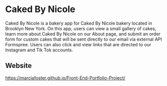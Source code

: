 # Caked By Nicole
Caked By Nicole is a bakery app for Caked By Nicole bakery located in Brooklyn New York. On this app, users can view a small gallery of cakes, learn more about Caked By Nicole on our About page, and submit an order form for custom cakes that will be sent directly to our email via external API Formspree. Users can also click and view links that are directed to our Instagram and Tik Tok accounts. 

## Website ##
https://marciafoster.github.io/Front-End-Portfolio-Project/




